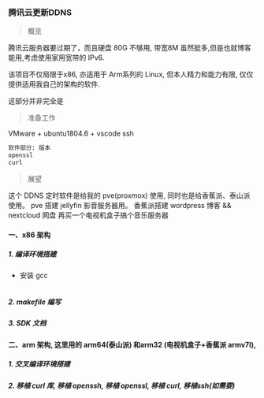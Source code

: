 ### 腾讯云更新DDNS

> 概览

 腾讯云服务器要过期了，而且硬盘 80G 不够用, 带宽8M 虽然挺多,但是也就博客能用,考虑使用家用宽带的 IPv6.

 该项目不仅局限于x86, 亦适用于 Arm系列的 Linux, 但本人精力和能力有限, 仅仅提供适用我自己的架构的软件.

这部分并非完全是

> 准备工作


VMware + ubuntu1804.6 + vscode ssh
```bash
软件部分: 版本
openssl
curl


```


> 展望

这个 DDNS 定时软件是给我的 pve(proxmox) 使用,
同时也是给香蕉派、泰山派使用。
pve 搭建 jellyfin 影音服务器用。
香蕉派搭建 wordpress 博客 && nextcloud 网盘
再买一个电视机盒子搞个音乐服务器




#### 一、x86 架构

##### 1. 编译环境搭建

- 安装 gcc
```bash
```




##### 2. makefile 编写


##### 3. SDK 文档




#### 二、arm 架构, 这里用的 arm64(泰山派) 和arm32 (电视机盒子+香蕉派 armv7l),

##### 1. 交叉编译环境搭建


##### 2. 移植 curl 库, 移植 openssh, 移植 openssl, 移植 curl, 移植ssh(如需要)


